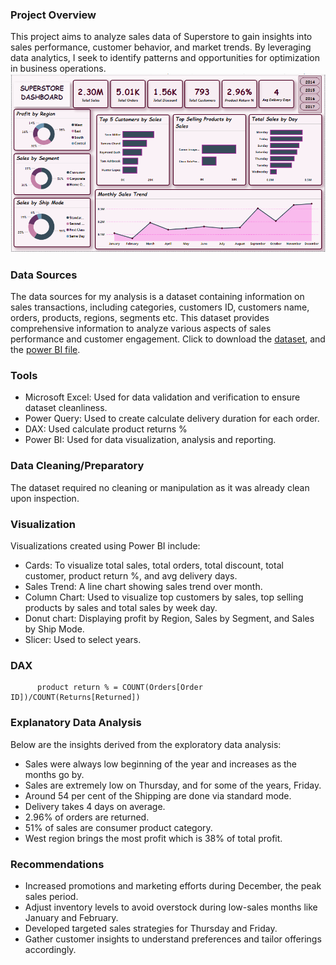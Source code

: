 ### Project Overview
This project aims to analyze sales data of Superstore to gain insights into sales performance, customer behavior, and market trends. By leveraging data analytics, I seek to identify patterns and opportunities for optimization in business operations.
![superstore](https://github.com/zinnydigits/superstore/blob/main/superstore.PNG)

### Data Sources
The data sources for my analysis is a dataset containing information on sales transactions, including categories, customers ID, customers name, orders, products, regions, segments etc. This dataset provides comprehensive information to analyze various aspects of sales performance and customer engagement.
Click to download the [dataset](https://github.com/zinnydigits/superstore/blob/main/superstore.xlsx), and the [power BI file](https://github.com/zinnydigits/superstore/blob/main/superstore.pbix).

### Tools
- Microsoft Excel: Used for data validation and verification to ensure dataset cleanliness.
- Power Query: Used to create calculate delivery duration for each order.
- DAX: Used calculate product returns %
- Power BI: Used for data visualization, analysis and reporting.

### Data Cleaning/Preparatory
The dataset required no cleaning or manipulation as it was already clean upon inspection.

### Visualization
Visualizations created using Power BI include:
- Cards: To visualize total sales, total orders, total discount, total customer, product return %, and avg delivery days.
- Sales Trend: A line chart showing sales trend over month.
- Column Chart: Used to visualize top customers by sales, top selling products by sales and total sales by week day.
- Donut chart: Displaying profit by Region, Sales by Segment, and Sales by Ship Mode.
- Slicer: Used to select years.

### DAX
```
      product return % = COUNT(Orders[Order ID])/COUNT(Returns[Returned])         
```

### Explanatory Data Analysis
Below are the insights derived from the exploratory data analysis:
- Sales were always low beginning of the year and increases as the months go by.
- Sales are extremely low on Thursday, and for some of the years, Friday.
- Around 54 per cent of the Shipping are done via standard mode.
- Delivery takes 4 days on average.
- 2.96% of orders are returned.
- 51% of sales are consumer product category.
- West region brings the most profit which is 38% of total profit.

### Recommendations
- Increased promotions and marketing efforts during December, the peak sales period.
- Adjust inventory levels to avoid overstock during low-sales months like January and February.
- Developed targeted sales strategies for Thursday and Friday.
- Gather customer insights to understand preferences and tailor offerings accordingly.
